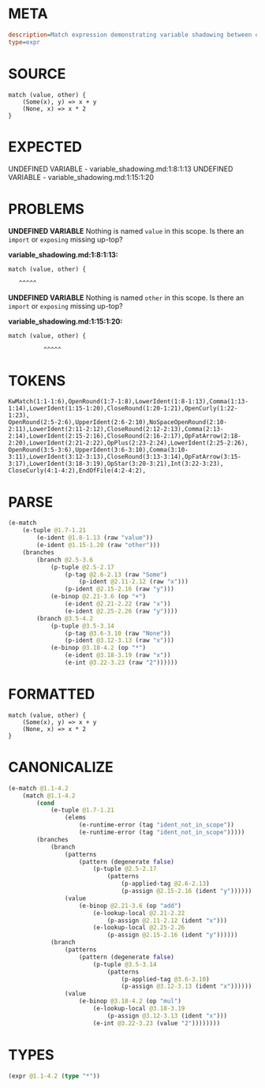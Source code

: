 # META
~~~ini
description=Match expression demonstrating variable shadowing between outer scope and branches
type=expr
~~~
# SOURCE
~~~roc
match (value, other) {
    (Some(x), y) => x + y
    (None, x) => x * 2
}
~~~
# EXPECTED
UNDEFINED VARIABLE - variable_shadowing.md:1:8:1:13
UNDEFINED VARIABLE - variable_shadowing.md:1:15:1:20
# PROBLEMS
**UNDEFINED VARIABLE**
Nothing is named `value` in this scope.
Is there an `import` or `exposing` missing up-top?

**variable_shadowing.md:1:8:1:13:**
```roc
match (value, other) {
```
       ^^^^^


**UNDEFINED VARIABLE**
Nothing is named `other` in this scope.
Is there an `import` or `exposing` missing up-top?

**variable_shadowing.md:1:15:1:20:**
```roc
match (value, other) {
```
              ^^^^^


# TOKENS
~~~zig
KwMatch(1:1-1:6),OpenRound(1:7-1:8),LowerIdent(1:8-1:13),Comma(1:13-1:14),LowerIdent(1:15-1:20),CloseRound(1:20-1:21),OpenCurly(1:22-1:23),
OpenRound(2:5-2:6),UpperIdent(2:6-2:10),NoSpaceOpenRound(2:10-2:11),LowerIdent(2:11-2:12),CloseRound(2:12-2:13),Comma(2:13-2:14),LowerIdent(2:15-2:16),CloseRound(2:16-2:17),OpFatArrow(2:18-2:20),LowerIdent(2:21-2:22),OpPlus(2:23-2:24),LowerIdent(2:25-2:26),
OpenRound(3:5-3:6),UpperIdent(3:6-3:10),Comma(3:10-3:11),LowerIdent(3:12-3:13),CloseRound(3:13-3:14),OpFatArrow(3:15-3:17),LowerIdent(3:18-3:19),OpStar(3:20-3:21),Int(3:22-3:23),
CloseCurly(4:1-4:2),EndOfFile(4:2-4:2),
~~~
# PARSE
~~~clojure
(e-match
	(e-tuple @1.7-1.21
		(e-ident @1.8-1.13 (raw "value"))
		(e-ident @1.15-1.20 (raw "other")))
	(branches
		(branch @2.5-3.6
			(p-tuple @2.5-2.17
				(p-tag @2.6-2.13 (raw "Some")
					(p-ident @2.11-2.12 (raw "x")))
				(p-ident @2.15-2.16 (raw "y")))
			(e-binop @2.21-3.6 (op "+")
				(e-ident @2.21-2.22 (raw "x"))
				(e-ident @2.25-2.26 (raw "y"))))
		(branch @3.5-4.2
			(p-tuple @3.5-3.14
				(p-tag @3.6-3.10 (raw "None"))
				(p-ident @3.12-3.13 (raw "x")))
			(e-binop @3.18-4.2 (op "*")
				(e-ident @3.18-3.19 (raw "x"))
				(e-int @3.22-3.23 (raw "2"))))))
~~~
# FORMATTED
~~~roc
match (value, other) {
	(Some(x), y) => x + y
	(None, x) => x * 2
}
~~~
# CANONICALIZE
~~~clojure
(e-match @1.1-4.2
	(match @1.1-4.2
		(cond
			(e-tuple @1.7-1.21
				(elems
					(e-runtime-error (tag "ident_not_in_scope"))
					(e-runtime-error (tag "ident_not_in_scope")))))
		(branches
			(branch
				(patterns
					(pattern (degenerate false)
						(p-tuple @2.5-2.17
							(patterns
								(p-applied-tag @2.6-2.13)
								(p-assign @2.15-2.16 (ident "y"))))))
				(value
					(e-binop @2.21-3.6 (op "add")
						(e-lookup-local @2.21-2.22
							(p-assign @2.11-2.12 (ident "x")))
						(e-lookup-local @2.25-2.26
							(p-assign @2.15-2.16 (ident "y"))))))
			(branch
				(patterns
					(pattern (degenerate false)
						(p-tuple @3.5-3.14
							(patterns
								(p-applied-tag @3.6-3.10)
								(p-assign @3.12-3.13 (ident "x"))))))
				(value
					(e-binop @3.18-4.2 (op "mul")
						(e-lookup-local @3.18-3.19
							(p-assign @3.12-3.13 (ident "x")))
						(e-int @3.22-3.23 (value "2"))))))))
~~~
# TYPES
~~~clojure
(expr @1.1-4.2 (type "*"))
~~~
